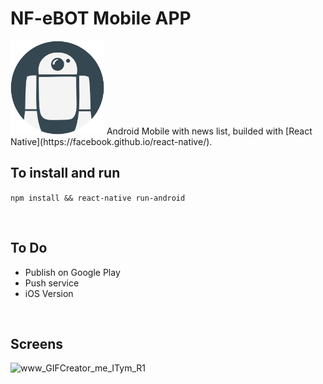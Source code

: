 # NF-eBOT Mobile APP
<img height="150px" src="https://github.com/NF-eBOT/mobile/blob/master/android/app/src/main/res/mipmap-xxhdpi/ic_launcher.png" />
Android Mobile with news list, builded with [React Native](https://facebook.github.io/react-native/).

<br/>

## To install and run
`npm install && react-native run-android`

<br/>

## To Do
* Publish on Google Play
* Push service
* iOS Version

<br/>

## Screens
<img src="https://image.ibb.co/gFQLWF/www_GIFCreator_me_ITym_R1.gif" alt="www_GIFCreator_me_ITym_R1" height="600px" />
